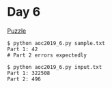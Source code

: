 # Day 6

[Puzzle](https://adventofcode.com/2019/day/6)

```
$ python aoc2019_6.py sample.txt 
Part 1: 42
# Part 2 errors expectedly

$ python aoc2019_6.py input.txt
Part 1: 322508
Part 2: 496
```
